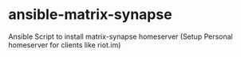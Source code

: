 # ansible-matrix-synapse
Ansible Script to install matrix-synapse homeserver (Setup Personal homeserver for clients like riot.im)
